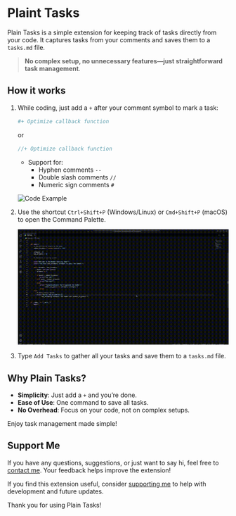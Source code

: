 # Plaint Tasks
Plain Tasks is a simple extension for keeping track of tasks directly from your code. It captures tasks from your comments and saves them to a `tasks.md` file.

> **No complex setup, no unnecessary features—just straightforward task management**.

## How it works

1. While coding, just add a `+` after your comment symbol to mark a task:

    ```python
    #+ Optimize callback function
    ```

    or

    ```js
    //+ Optimize callback function
    ```

    * Support for:
        - Hyphen comments `--`
        - Double slash comments `//`
        - Numeric sign comments `#`

    ![Code Example](./images/code_example.png)

2. Use the shortcut `Ctrl+Shift+P` (Windows/Linux) or `Cmd+Shift+P` (macOS) to open the Command Palette.

    ![Demo](./images/demo.gif)

3. Type `Add Tasks` to gather all your tasks and save them to a `tasks.md` file.

## Why Plain Tasks?

- **Simplicity**: Just add a `+` and you’re done.
- **Ease of Use**: One command to save all tasks.
- **No Overhead**: Focus on your code, not on complex setups.

Enjoy task management made simple!

## Support Me

If you have any questions, suggestions, or just want to say hi, feel free to [contact me](https://www.linkedin.com/in/ismael-porto/). Your feedback helps improve the extension!

If you find this extension useful, consider [supporting me](https://paypal.me/isporto?country.x=MX&locale.x=es_XC) to help with development and future updates.

Thank you for using Plain Tasks!
